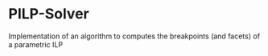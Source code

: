 # PILP-Solver
Implementation of an algorithm to computes the breakpoints (and facets) of a parametric ILP

